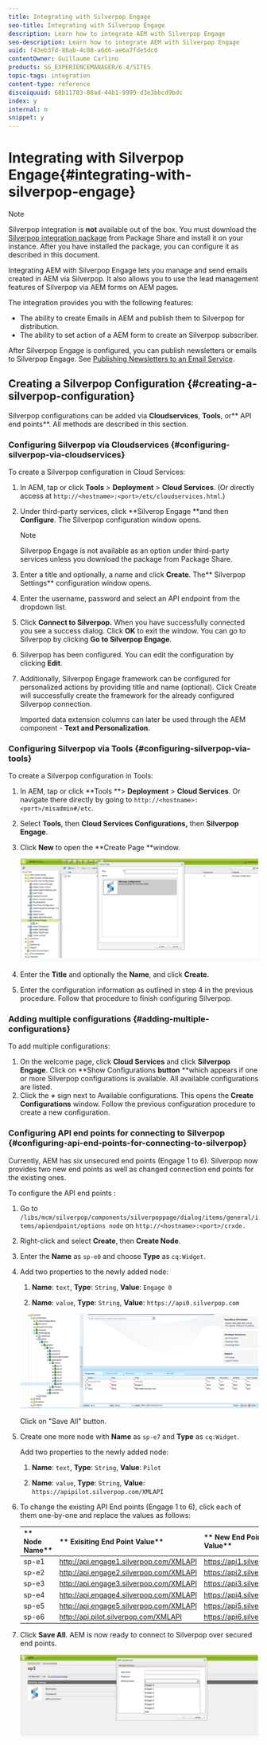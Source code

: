```yaml
---
title: Integrating with Silverpop Engage
seo-title: Integrating with Silverpop Engage
description: Learn how to integrate AEM with Silverpop Engage
seo-description: Learn how to integrate AEM with Silverpop Engage
uuid: f43eb3fd-88ab-4c88-a6d6-ae6a7fde5dc0
contentOwner: Guillaume Carlino
products: SG_EXPERIENCEMANAGER/6.4/SITES
topic-tags: integration
content-type: reference
discoiquuid: 68b11783-88ad-44b1-9999-d3e3bbcd9bdc
index: y
internal: n
snippet: y
---
```


# Integrating with Silverpop Engage{#integrating-with-silverpop-engage}

>[!NOTE]
>
>Silverpop integration is **not** available out of the box. You must download the [Silverpop integration package](https://www.adobeaemcloud.com/content/marketplace/marketplaceProxy.html?packagePath=/content/companies/public/adobe/packages/aem620/product/cq-mcm-integrations-silverpop-content) from Package Share and install it on your instance. After you have installed the package, you can configure it as described in this document.

Integrating AEM with Silverpop Engage lets you manage and send emails created in AEM via Silverpop. It also allows you to use the lead management features of Silverpop via AEM forms on AEM pages.

The integration provides you with the following features:

* The ability to create Emails in AEM and publish them to Silverpop for distribution.
* The ability to set action of a AEM form to create an Silverpop subscriber.

After Silverpop Engage is configured, you can publish newsletters or emails to Silverpop Engage. See [Publishing Newsletters to an Email Service](../../../sites/authoring/using/campaigns.md#publishingnewsletterstoanemailservice).

## Creating a Silverpop Configuration {#creating-a-silverpop-configuration}

Silverpop configurations can be added via **Cloudservices**, **Tools**, or** API end points**. All methods are described in this section.

### Configuring Silverpop via Cloudservices {#configuring-silverpop-via-cloudservices}

To create a Silverpop configuration in Cloud Services:

1. In AEM, tap or click **Tools** > **Deployment** > **Cloud Services**. (Or directly access at `http://<hostname>:<port>/etc/cloudservices.html`.)
1. Under third-party services, click **Silverop Engage **and then **Configure**. The Silverpop configuration window opens.

   >[!NOTE]
   >
   >Silverpop Engage is not available as an option under third-party services unless you download the package from Package Share.

1. Enter a title and optionally, a name and click **Create**. The** Silverpop Settings** configuration window opens.
1. Enter the username, password and select an API endpoint from the dropdown list.
1. Click **Connect to Silverpop.** When you have successfully connected you see a success dialog. Click **OK** to exit the window. You can go to Silverpop by clicking **Go to Silverpop Engage**. 
1. Silverpop has been configured. You can edit the configuration by clicking **Edit**. 
1. Additionally, Silverpop Engage framework can be configured for personalized actions by providing title and name (optional). Click Create will successfully create the framework for the already configured Silverpop connection.

   Imported data extension columns can later be used through the AEM component - **Text and Personalization**.

### Configuring Silverpop via Tools {#configuring-silverpop-via-tools}

To create a Silverpop configuration in Tools:

1. In AEM, tap or click **Tools **> **Deployment** > **Cloud Services**. Or navigate there directly by going to `http://<hostname>:<port>/misadmin#/etc`.
1. Select **Tools**, then **Cloud Services Configurations,** then **Silverpop Engage**.
1. Click **New** to open the **Create Page **window.

   ![](assets/chlimage_1-44.jpeg)

1. Enter the **Title** and optionally the **Name**, and click **Create**.
1. Enter the configuration information as outlined in step 4 in the previous procedure. Follow that procedure to finish configuring Silverpop.

### Adding multiple configurations {#adding-multiple-configurations}

To add multiple configurations:

1. On the welcome page, click **Cloud Services** and click **Silverpop Engage**. Click on **Show Configurations **button** **which appears if one or more Silverpop configurations is available. All available configurations are listed.
1. Click the **+** sign next to Available configurations. This opens the **Create Configurations** window. Follow the previous configuration procedure to create a new configuration.

### Configuring API end points for connecting to Silverpop {#configuring-api-end-points-for-connecting-to-silverpop}

Currently, AEM has six unsecured end points (Engage 1 to 6). Silverpop now provides two new end points as well as changed connection end points for the existing ones.

To configure the API end points :

1. Go to `/libs/mcm/silverpop/components/silverpoppage/dialog/items/general/items/apiendpoint/options node` on `http://<hostname>:<port>/crxde.`
1. Right-click and select **Create**, then **Create Node**.
1. Enter the **Name** as `sp-e0` and choose **Type** as `cq:Widget`.
1. Add two properties to the newly added node:

    1. **Name**: `text`, **Type**: `String`, **Value**: `Engage 0`
    
    1. **Name**: `value`, **Type**: `String`, **Value**: `https://api0.silverpop.com`

   ![](assets/chlimage_1-286.png)

   Click on "Save All" button.

1. Create one more node with **Name** as `sp-e7` and **Type** as `cq:Widget`.

   Add two properties to the newly added node:

    1. **Name**: `text`, **Type**: `String`, **Value**: `Pilot`
    
    1. **Name**: `value`, **Type**: `String`, **Value**: `https://apipilot.silverpop.com/XMLAPI`

1. To change the existing API End points (Engage 1 to 6), click each of them one-by-one and replace the values as follows:

   | ** Node Name** |** Exisiting End Point Value** |** New End Point Value** |
   |---|---|---|
   | sp-e1 |http://api.engage1.silverpop.com/XMLAPI |https://api1.silverpop.com |
   | sp-e2 |http://api.engage2.silverpop.com/XMLAPI |https://api2.silverpop.com |
   | sp-e3 |http://api.engage3.silverpop.com/XMLAPI |https://api3.silverpop.com |
   | sp-e4 |http://api.engage4.silverpop.com/XMLAPI |https://api4.silverpop.com |
   | sp-e5 |http://api.engage5.silverpop.com/XMLAPI |https://api5.silverpop.com |
   | sp-e6 |http://api.pilot.silverpop.com/XMLAPI |https://api6.silverpop.com |

1. Click **Save All**. AEM is now ready to connect to Silverpop over secured end points.

   ![](assets/chlimage_1-45.jpeg)

